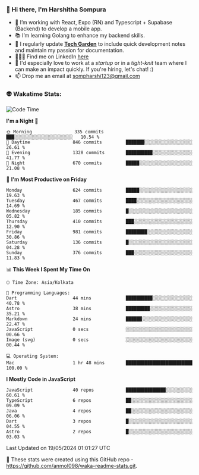### 👋 Hi there, I'm Harshitha Sompura

- 🔧 I’m working with React, Expo (RN) and Typescript + Supabase (Backend) to develop a mobile app.
- 📚 I’m learning Golang to enhance my backend skills.
- 🌾 I regularly update **<u>[Tech Garden](https://tech-garden-hs.vercel.app/)</u>** to include quick development notes and maintain my passion for documentation.
- 👩🏻‍💻 Find me on LinkedIn <u>[here](https://www.linkedin.com/in/harshithasompura/)</u>
- 🐣 I'd especially love to work at a _startup_ or in a _tight-knit_ team where I can make an impact quickly. If you're hiring, let's chat! :)
- 📫 Drop me an email at [sompharshi123@gmail.com](mailto:sompharshi123@gmail.com)

### 👽 Wakatime Stats:
<!--START_SECTION:waka-->
![Code Time](http://img.shields.io/badge/Code%20Time-78%20hrs%2020%20mins-blue)

**I'm a Night 🦉** 

```text
🌞 Morning                335 commits         ███░░░░░░░░░░░░░░░░░░░░░░   10.54 % 
🌆 Daytime                846 commits         ███████░░░░░░░░░░░░░░░░░░   26.61 % 
🌃 Evening                1328 commits        ██████████░░░░░░░░░░░░░░░   41.77 % 
🌙 Night                  670 commits         █████░░░░░░░░░░░░░░░░░░░░   21.08 % 
```
📅 **I'm Most Productive on Friday** 

```text
Monday                   624 commits         █████░░░░░░░░░░░░░░░░░░░░   19.63 % 
Tuesday                  467 commits         ████░░░░░░░░░░░░░░░░░░░░░   14.69 % 
Wednesday                185 commits         █░░░░░░░░░░░░░░░░░░░░░░░░   05.82 % 
Thursday                 410 commits         ███░░░░░░░░░░░░░░░░░░░░░░   12.90 % 
Friday                   981 commits         ████████░░░░░░░░░░░░░░░░░   30.86 % 
Saturday                 136 commits         █░░░░░░░░░░░░░░░░░░░░░░░░   04.28 % 
Sunday                   376 commits         ███░░░░░░░░░░░░░░░░░░░░░░   11.83 % 
```


📊 **This Week I Spent My Time On** 

```text
🕑︎ Time Zone: Asia/Kolkata

💬 Programming Languages: 
Dart                     44 mins             ██████████░░░░░░░░░░░░░░░   40.78 % 
Astro                    38 mins             █████████░░░░░░░░░░░░░░░░   35.21 % 
Markdown                 24 mins             ██████░░░░░░░░░░░░░░░░░░░   22.47 % 
JavaScript               0 secs              ░░░░░░░░░░░░░░░░░░░░░░░░░   00.66 % 
Image (svg)              0 secs              ░░░░░░░░░░░░░░░░░░░░░░░░░   00.44 % 

💻 Operating System: 
Mac                      1 hr 48 mins        █████████████████████████   100.00 % 
```

**I Mostly Code in JavaScript** 

```text
JavaScript               40 repos            ███████████████░░░░░░░░░░   60.61 % 
TypeScript               6 repos             ██░░░░░░░░░░░░░░░░░░░░░░░   09.09 % 
Java                     4 repos             ██░░░░░░░░░░░░░░░░░░░░░░░   06.06 % 
Dart                     3 repos             █░░░░░░░░░░░░░░░░░░░░░░░░   04.55 % 
Astro                    2 repos             █░░░░░░░░░░░░░░░░░░░░░░░░   03.03 % 
```




 Last Updated on 19/05/2024 01:01:27 UTC
<!--END_SECTION:waka-->

👀 These stats were created using this GitHub repo - https://github.com/anmol098/waka-readme-stats.git. 
